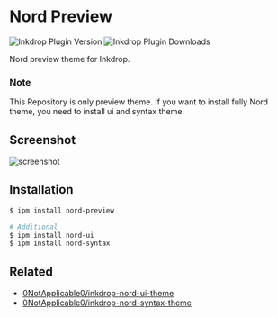 # Nord Preview

![Inkdrop Plugin Version](https://inkdrop-plugin-badge.vercel.app/api/version/nord-preview&style=for-the-badge)
![Inkdrop Plugin Downloads](https://inkdrop-plugin-badge.vercel.app/api/downloads/nord-preview&style=for-the-badge)

Nord preview theme for Inkdrop.

### Note

This Repository is only preview theme. If you want to install fully Nord theme, you need to install ui and syntax theme.

## Screenshot

![screenshot](https://raw.githubusercontent.com/choco14t/inkdrop-nord-preview-theme/master/Screenshot.png)

## Installation

```sh
$ ipm install nord-preview

# Additional
$ ipm install nord-ui
$ ipm install nord-syntax
```

## Related

* [0NotApplicable0/inkdrop-nord-ui-theme](https://github.com/0NotApplicable0/inkdrop-nord-ui-theme)
* [0NotApplicable0/inkdrop-nord-syntax-theme](https://github.com/0NotApplicable0/inkdrop-nord-syntax-theme)
